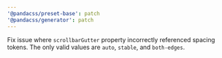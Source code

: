 ```yaml
---
'@pandacss/preset-base': patch
'@pandacss/generator': patch
---
```


Fix issue where `scrollbarGutter` property incorrectly referenced spacing tokens. The only valid values are `auto`,
`stable`, and `both-edges`.
